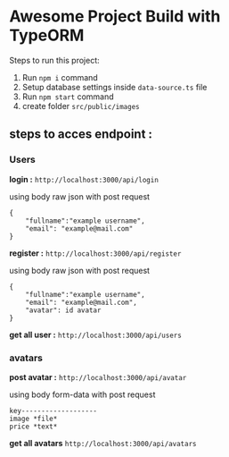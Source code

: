 # Awesome Project Build with TypeORM

Steps to run this project:

1. Run `npm i` command
2. Setup database settings inside `data-source.ts` file
3. Run `npm start` command
4. create folder `src/public/images`

## steps to acces endpoint :

### Users

**login :**
`http://localhost:3000/api/login`

using body raw json with post request

```
{
	"fullname":"example username",
	"email": "example@mail.com"
}
```

**register :**
`http://localhost:3000/api/register`

using body raw json with post request

```
{
	"fullname":"example username",
	"email": "example@mail.com",
	"avatar": id avatar
}
```

**get all user :**
`http://localhost:3000/api/users`

### avatars

**post avatar :**
`http://localhost:3000/api/avatar`

using body form-data with post request

```
key-------------------
image *file*
price *text*
```

**get all avatars**
`http://localhost:3000/api/avatars`
